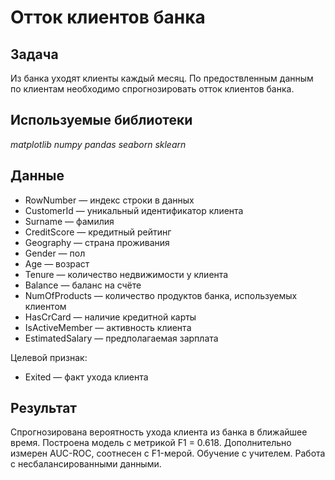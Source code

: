# Отток клиентов банка

## Задача

Из банка уходят клиенты каждый месяц. По предоствленным данным по клиентам необходимо спрогнозировать отток клиентов банка. 

## Используемые библиотеки

*matplotlib* *numpy* *pandas* *seaborn* *sklearn*

## Данные

- RowNumber — индекс строки в данных
- CustomerId — уникальный идентификатор клиента
- Surname — фамилия
- CreditScore — кредитный рейтинг
- Geography — страна проживания
- Gender — пол
- Age — возраст
- Tenure — количество недвижимости у клиента
- Balance — баланс на счёте
- NumOfProducts — количество продуктов банка, используемых клиентом
- HasCrCard — наличие кредитной карты
- IsActiveMember — активность клиента
- EstimatedSalary — предполагаемая зарплата

Целевой признак:
- Exited — факт ухода клиента

## Результат

Спрогнозирована вероятность ухода клиента из банка в ближайшее время.
Построена модель с метрикой F1 = 0.618. Дополнительно измерен AUC-ROC, соотнесен с F1-мерой.
Обучение с учителем. Работа с несбалансированными данными.